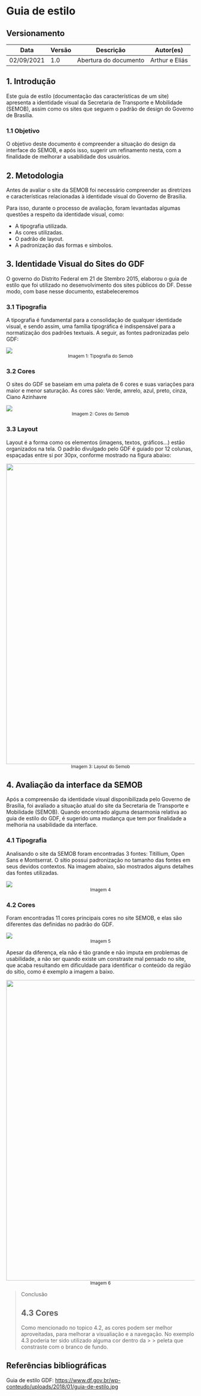 # Guia de estilo

## Versionamento
Data | Versão | Descrição | Autor(es)
--- | --- | --- | ---
02/09/2021 | 1.0 | Abertura do documento | Arthur e Eliás 

## 1. Introdução
Este guia de estilo (documentação das características de um site) apresenta a identidade visual da Secretaria de Transporte e Mobilidade (SEMOB), assim como os sites que seguem o padrão de design do Governo de Brasília. 

### 1.1 Objetivo
O objetivo deste documento é compreender a situação do design da interface do SEMOB, e após isso, sugerir um refinamento nesta, com a finalidade de melhorar a usabilidade dos usuários.

## 2. Metodologia
Antes de avaliar o site da SEMOB foi necessário compreender as diretrizes e características relacionadas à identidade visual do Governo de Brasília. 

Para isso, durante o processo de avaliação, foram levantadas algumas questões a respeito da identidade visual, como:
* A tipografia utilizada.
* As cores utilizadas.
* O padrão de layout.
* A padronização das formas e símbolos.


## 3. Identidade Visual do Sites do GDF 
O governo do Distrito Federal em 21 de Stembro 2015, elaborou o guia de estilo que foi utilizado no desenvolvimento dos sites públicos do DF. Desse modo, com base nesse documento, estabeleceremos

### 3.1 Tipografia
A tipografia é fundamental para a consolidação de qualquer identidade visual, e sendo assim, uma família tipográfica é indispensável para a normatização dos padrões textuais.
A seguir, as fontes padronizadas pelo GDF:
<div>
    <img src="images/guia-de-estilo/gdf/Tipografia.svg">
    <footer style="display:flex; justify-content: center;">
        <small>Imagem 1: Tipografia do Semob</small>
    </footer>
</div>

### 3.2 Cores
O sites do GDF se baseiam em uma paleta de 6 cores e suas variações para maior e menor saturação. As cores são: 
Verde, amrelo, azul, preto, cinza, Ciano Azinhavre
<div>
    <img src="images/guia-de-estilo/gdf/Cores-gdf.svg">
    <footer style="display:flex; justify-content: center;">
        <small>Imagem 2: Cores do Semob</small>
    </footer>
</div>

### 3.3 Layout
Layout é a forma como os elementos (imagens, textos, gráficos...) estão organizados na tela. O padrão divulgado pelo GDF é guiado por 12 colunas, espaçadas entre si por 30px, conforme mostrado na figura abaixo:

<div>
    <img width="800px" src="images/guia-de-estilo/gdf/layout.svg">
    <footer style="display:flex; justify-content: center;">
        <small>Imagem 3: Layout do Semob</small>
    </footer>
</div>

## 4. Avaliação da interface da SEMOB
Após a compreensão da identidade visual disponibilizada pelo Governo de Brasília, foi avaliado a situação atual do site da Secretaria de Transporte e Mobilidade (SEMOB). Quando encontrado alguma desarmonia relativa ao guia de estilo do GDF, é sugerido uma mudança que tem por finalidade a melhoria na usabilidade da interface.

### 4.1 Tipografia
Analisando o site da SEMOB foram encontradas 3 fontes: Titillium, Open Sans e Montserrat. O sítio possui padronização no tamanho das fontes em seus devidos contextos.
Na imagem abaixo, são mostrados alguns detalhes das fontes utilizadas.
<div>
    <img src="images/guia-de-estilo/semob/Tipografia-Semob.svg">
    <footer style="display:flex; justify-content: center;">
        <small>Imagem 4</small>
    </footer>
</div>

### 4.2 Cores
Foram encontradas 11 cores principais cores no site SEMOB, e elas são diferentes das definidas no padrão do GDF.
<div>
    <img src="images/guia-de-estilo/semob/Cores-semob.svg">
    <footer style="display:flex; justify-content: center;">
        <small>Imagem 5</small>
    </footer>
</div>

Apesar da diferença, ela não é tão grande e não imputa em problemas de usabilidade, a não ser quando existe um constraste mal pensado no site, que acaba resultando em dificuldade para identificar o conteúdo da região do sítio, como é exemplo a imagem a baixo.

<div>
    <img width="800px" src="images/guia-de-estilo/semob/site-semob.png">
    <footer style="display:flex; justify-content: center;">
        <small>Imagem 6</small>
    </footer>
</div>

> Conclusão
>
>
>
> ## 4.3 Cores 
> Como mencionado no topico 4.2, as cores podem ser melhor aproveitadas, para melhorar a visualiação e a navegação. No exemplo 4.3 poderia ter sido utilizado alguma cor dentro da > > peleta que constraste com o branco de fundo. 

## Referências bibliográficas

Guia de estilo GDF: https://www.df.gov.br/wp-conteudo/uploads/2018/01/guia-de-estilo.jpg 